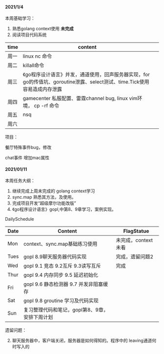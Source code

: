 #### 2021/1/4

本周基础学习：

1.  熟悉golang context使用   **未完成**
2.  阅读项目代码系统

| time | content                                                      |      |
| :--- | ------------------------------------------------------------ | ---- |
| 周一 | linux nc 命令                                                |      |
| 周二 | killall命令                                                  |      |
| 周三 | 《go程序设计语言》并发，通道使用，回声服务器实现，for go的传值坑、goroutine泄露、select测试、time.Tick使用容易造成内存泄露 |      |
| 周四 | gamecenter 私服配置、雷霆channel bug, linux vim环境， cp -rf 命令 |      |
| 周五 | nsq                                                          |      |
| 周六 |                                                              |      |

 

项目：

餐厅特殊事件bug，修改

chat事件 增加mac属性





#### 2021/01/11

本周任务大纲：

1.  继续完成上周未完成的 golang context学习
2. sync.map 熟悉其方法，及使用。
3. 完成项目开发“超级摩尔功能改版”
4. 《go程序设计语言》gopl,中第8、9章学习，案例实现。



DailySchedule

| Date | Content                                        | FlagStatue          |
| ---- | ---------------------------------------------- | ------------------- |
| Mon  | context、sync.map基础练习使用                  | 未完成，context未看 |
| Tues | gopl 8.9聊天服务器代码实现                     | 完成，遗留问题2     |
| Wed  | gopl 9.1 竞态 9.2互斥  9.3读写互斥             | 完成                |
| Thur | gopl 9.4 内存同步 9.5 延迟初始化               |                     |
| Fri  | gopl 9.6 静态检测器 9.7 并发非阻塞缓存         |                     |
| Sat  | gopl 9.8 groutine 学习及代码实现               |                     |
| Sun  | 复习整理代码和笔记，gopl第8、9章，安排下周计划 |                     |

遗留问题：

2. 聊天服务器中，客户端关闭，服务器是如何得知的。程序中的 leaving通道何时写入的